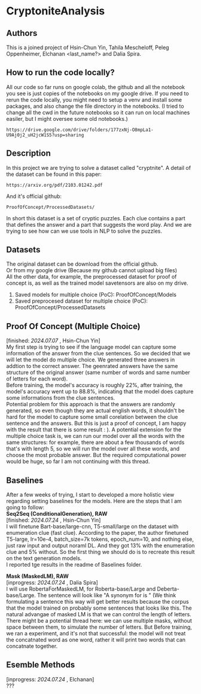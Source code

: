 # CryptoniteAnalysis
## Authors
This is a joined project of Hsin-Chun Yin, Tahila Mescheloff, Peleg Oppenheimer, Elchanan <last_name?> and Dalia Spira. 

## How to run the code locally?
All our code so far runs on google colab, the github and all the notebook you see is just copies of the notebooks on my google drive. If you need to rerun the code locally, you might need to setup a venv and install some packages, and also change the file directory in the notebooks. (I tried to change all the cwd in the future notebooks so it can run on local machines easiler, but I might oversee some old notebooks.)

	https://drive.google.com/drive/folders/177zxNj-O8mpLa1-U9Aj0j2_uH2jcW1S5?usp=sharing
 
## Description
In this project we are trying to solve a dataset called "cryptnite". A detail of the dataset can be found in this paper: 

	https://arxiv.org/pdf/2103.01242.pdf
And it's official github: 

	ProofOfConcept/ProcessedDatasets/
In short this dataset is a set of cryptic puzzles. Each clue contains a part that defines the answer and a part that suggests the word play. And we are trying to see how can we use tools in NLP to solve the puzzles.  


## Datasets
The original dataset can be download from the official github.  
Or from my google drive (Because my github cannot upload big files)  
All the other data, for example, the preprocessed dataset for proof of concept is, as well as the trained model savetensors are also on my drive.  
1. Saved models for multiple choice (PoC): ProofOfConcept/Models  
2. Saved preprocesed dataset for multiple choice (PoC): ProofOfConcept/ProcessedDatasets

## Proof Of Concept (Multiple Choice)
[finished: *2024.07.07* , Hsin-Chun Yin]   
My first step is trying to see if the language model can capture some information of the answer from the clue sentences. So we decided that we will let the model do multiple choice. We generated three answers in addtion to the correct answer. The geenrated answers have the same structure of the original answer (same number of words and same number of letters for each word).  
Before training, the model's accuracy is roughly 22%, after training, the model's accuracy went up to 88.8%, indicating that the model does capture some informations from the clue sentences.  
Potential problem for this approach is that the answers are randomly generated, so even though they are actual english words, it shouldn't be hard for the model to capture some small corelation between the clue sentence and the answers. But this is just a proof of concept, I am happy with the result that there is some result : ). 
A potential extension for the multiple choice task is, we can run our model over all the words with the same structures: for example, there are about a few thousands of words that's with length 5, so we will run the model over all these words, and choose the most probable answer. But the required computational power would be huge, so far I am not continuing with this thread.   

## Baselines
After a few weeks of trying, I start to developed a more holistic view regarding setting baselines for the models. Here are the steps that I am going to follow:   
**Seq2Seq (ConditionalGeneration), RAW**  
[finished: *2024.07.24* , Hsin-Chun Yin]  
I will finetune Bart-base/large-cnn, T5-small/large on the dataset with enumeration clue (fast clue). According to the paper, the author finetuned T5-large, lr=10e-4, batch_size=7k tokens, epoch_num=10, and nothing else, just raw input and output noraml DL. And they got 13% with the enumeration clue and 5% without. So the first thing we should do is to recreate this result on the text generation models.  
I reported tge results in the readme of Baselines folder. 

**Mask (MaskedLM), RAW**  
[inprogress: *2024.07.24* , Dalia Spira]  
I will use RobertaForMaskedLM, for Roberta-base/Large and Deberta-base/Large. The sentence will look like "A synonym for <mask> is <clue>" (We think formulating a sentence this way will get better results because the corpus that the model trained on probably some sentences that looks like this. The natural advangae of masked LM is that we can control the length of letters. There might be a potential thread here: we can use multiple masks, without space between them, to simulate the number of letters. But Before training, we ran a  experiment, and it's not that successful: the model will not treat the concatnated word as one word, rather it will print two words that can concatnate together. 

## Esemble Methods
[inprogress: *2024.07.24* , Elchanan]  
???






 
